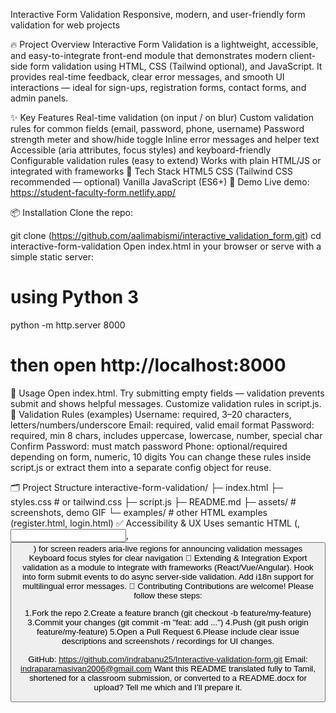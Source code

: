 Interactive Form Validation
Responsive, modern, and user-friendly form validation for web projects

🔥 Project Overview
Interactive Form Validation is a lightweight, accessible, and easy-to-integrate front-end module that demonstrates modern client-side form validation using HTML, CSS (Tailwind optional), and JavaScript. It provides real-time feedback, clear error messages, and smooth UI interactions — ideal for sign-ups, registration forms, contact forms, and admin panels.

✨ Key Features
Real-time validation (on input / on blur)
Custom validation rules for common fields (email, password, phone, username)
Password strength meter and show/hide toggle
Inline error messages and helper text
Accessible (aria attributes, focus styles) and keyboard-friendly
Configurable validation rules (easy to extend)
Works with plain HTML/JS or integrated with frameworks
🧰 Tech Stack
HTML5
CSS (Tailwind CSS recommended — optional)
Vanilla JavaScript (ES6+)
🚀 Demo
Live demo: https://student-faculty-form.netlify.app/

📦 Installation
Clone the repo:

git clone (https://github.com/aalimabismi/interactive_validation_form.git)
cd interactive-form-validation
Open index.html in your browser or serve with a simple static server:

# using Python 3
python -m http.server 8000
# then open http://localhost:8000
📝 Usage
Open index.html.
Try submitting empty fields — validation prevents submit and shows helpful messages.
Customize validation rules in script.js.
🔧 Validation Rules (examples)
Username: required, 3–20 characters, letters/numbers/underscore
Email: required, valid email format
Password: required, min 8 chars, includes uppercase, lowercase, number, special char
Confirm Password: must match password
Phone: optional/required depending on form, numeric, 10 digits
You can change these rules inside script.js or extract them into a separate config object for reuse.

🗂️ Project Structure
interactive-form-validation/
├─ index.html
├─ styles.css        # or tailwind.css
├─ script.js
├─ README.md
├─ assets/           # screenshots, demo GIF
└─ examples/         # other HTML examples (register.html, login.html)
✅ Accessibility & UX
Uses semantic HTML (<label>, <input>, <button>) for screen readers
aria-live regions for announcing validation messages
Keyboard focus styles for clear navigation
🔁 Extending & Integration
Export validation as a module to integrate with frameworks (React/Vue/Angular).
Hook into form submit events to do async server-side validation.
Add i18n support for multilingual error messages.
🤝 Contributing
Contributions are welcome! Please follow these steps:

1.Fork the repo
2.Create a feature branch (git checkout -b feature/my-feature)
3.Commit your changes (git commit -m "feat: add ...")
4.Push (git push origin feature/my-feature)
5.Open a Pull Request
6.Please include clear issue descriptions and screenshots / recordings for UI changes.



GitHub: https://github.com/indrabanu25/Interactive-validation-form.git
Email: indraparamasivan2006@gmail.com
Want this README translated fully to Tamil, shortened for a classroom submission, or converted to a README.docx for upload? Tell me which and I’ll prepare it.
